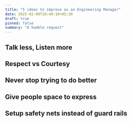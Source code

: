 ```yaml
---
title: "5 ideas to improve as an Engineering Manager"
date: 2025-02-09T10:49:10+05:30
draft: true
pinned: false
summary: "A humble request"
---
```


## Talk less, Listen more



## Respect vs Courtesy



## Never stop trying to do better



## Give people space to express



## Setup safety nets instead of guard rails
